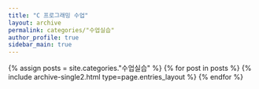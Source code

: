 ```yaml
---
title: "C 프로그래밍 수업"
layout: archive
permalink: categories/"수업실습"
author_profile: true
sidebar_main: true
---
```



{% assign posts = site.categories."수업실습" %}
{% for post in posts %} {% include archive-single2.html type=page.entries_layout %} {% endfor %}
